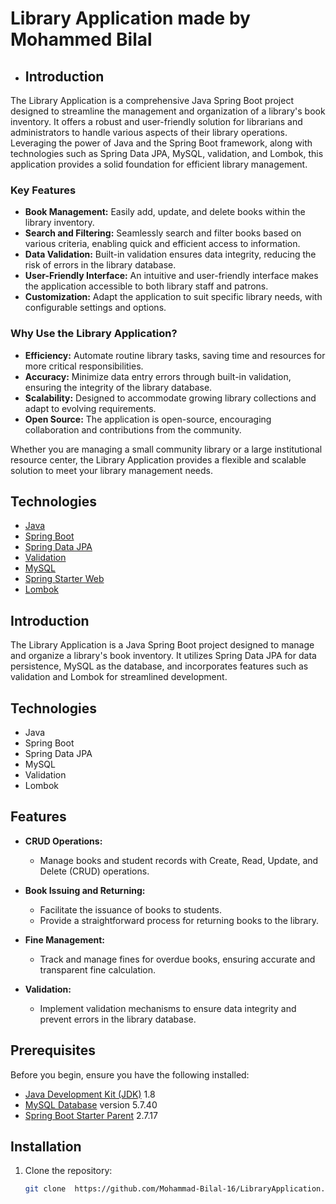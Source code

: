 # Library Application made by Mohammed Bilal

- ## Introduction

The Library Application is a comprehensive Java Spring Boot project designed to streamline the management and organization of a library's book inventory. It offers a robust and user-friendly solution for librarians and administrators to handle various aspects of their library operations. Leveraging the power of Java and the Spring Boot framework, along with technologies such as Spring Data JPA, MySQL, validation, and Lombok, this application provides a solid foundation for efficient library management.

### Key Features

- **Book Management:** Easily add, update, and delete books within the library inventory.
- **Search and Filtering:** Seamlessly search and filter books based on various criteria, enabling quick and efficient access to information.
- **Data Validation:** Built-in validation ensures data integrity, reducing the risk of errors in the library database.
- **User-Friendly Interface:** An intuitive and user-friendly interface makes the application accessible to both library staff and patrons.
- **Customization:** Adapt the application to suit specific library needs, with configurable settings and options.

### Why Use the Library Application?

- **Efficiency:** Automate routine library tasks, saving time and resources for more critical responsibilities.
- **Accuracy:** Minimize data entry errors through built-in validation, ensuring the integrity of the library database.
- **Scalability:** Designed to accommodate growing library collections and adapt to evolving requirements.
- **Open Source:** The application is open-source, encouraging collaboration and contributions from the community.

Whether you are managing a small community library or a large institutional resource center, the Library Application provides a flexible and scalable solution to meet your library management needs.

## Technologies

- [Java](https://www.java.com/)
- [Spring Boot](https://spring.io/projects/spring-boot)
- [Spring Data JPA](https://spring.io/projects/spring-data-jpa)
- [Validation](https://docs.spring.io/spring-framework/docs/current/reference/html/core.html#validation)
- [MySQL](https://www.mysql.com/)
- [Spring Starter Web](https://spring.io/guides/gs/spring-boot/)
- [Lombok](https://projectlombok.org/)



## Introduction

The Library Application is a Java Spring Boot project designed to manage and organize a library's book inventory. It utilizes Spring Data JPA for data persistence, MySQL as the database, and incorporates features such as validation and Lombok for streamlined development.

## Technologies

- Java
- Spring Boot
- Spring Data JPA
- MySQL
- Validation
- Lombok

## Features

- **CRUD Operations:**
   - Manage books and student records with Create, Read, Update, and Delete (CRUD) operations.

- **Book Issuing and Returning:**
   - Facilitate the issuance of books to students.
   - Provide a straightforward process for returning books to the library.

- **Fine Management:**
   - Track and manage fines for overdue books, ensuring accurate and transparent fine calculation.

- **Validation:**
   - Implement validation mechanisms to ensure data integrity and prevent errors in the library database.

## Prerequisites

Before you begin, ensure you have the following installed:

- [Java Development Kit (JDK)](https://www.oracle.com/java/technologies/javase-downloads.html) 1.8
- [MySQL Database](https://www.mysql.com/) version 5.7.40
- [Spring Boot Starter Parent](https://spring.io/projects/spring-boot) 2.7.17


## Installation

1. Clone the repository:
   ```bash
   git clone  https://github.com/Mohammad-Bilal-16/LibraryApplication.git